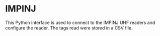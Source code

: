 # IMPINJ
This Python interface is used to connect to the IMPINJ UHF readers and configure the reader. The tags read were stored in a CSV file.
